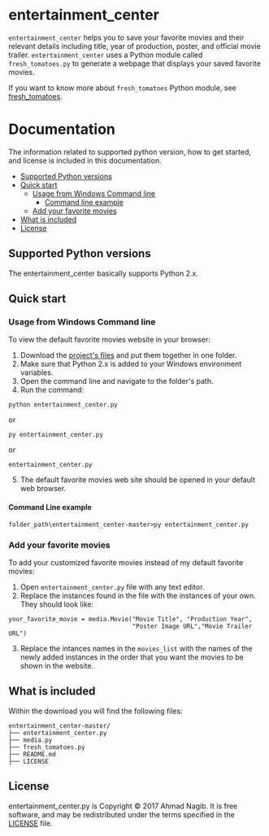 # entertainment_center

`entertainment_center` helps you to save your favorite movies and their relevant details including title, year of production, poster, and official movie trailer. `entertainment_center` uses a Python module called `fresh_tomatoes.py` to generate a webpage that displays your saved favorite movies.

If you want to know more about `fresh_tomatoes` Python module, see [fresh_tomatoes](https://github.com/adarsh0806/ud036_StarterCode/blob/master/fresh_tomatoes.py).

# Documentation

The information related to supported python version, how to get started, and license is included in this documentation.

- [Supported Python versions](#supported-python-versions)
- [Quick start](#quick-start)
  - [Usage from Windows Command line](#usage-from-windows-command-line)
     - [Command line example](#command-line-example)
  - [Add your favorite movies](#add-your-favorite-movies)
- [What is included](#what-is-included)
- [License](#license)


## Supported Python versions

The entertainment_center basically supports Python 2.x.

## Quick start

### Usage from Windows Command line

To view the default favorite movies website in your browser:

1. Download the [project's files](https://github.com/ahmadnagib/entertainment_center) and put them together in one folder. 
2. Make sure that Python 2.x is added to your Windows environment variables.
3. Open the command line and navigate to the folder's path.
4. Run the command:
```
python entertainment_center.py
```
or
```
py entertainment_center.py
```
or
```
entertainment_center.py
```
5. The default favorite movies web site should be opened in your default web browser.

#### Command Line example

```
folder_path\entertainment_center-master>py entertainment_center.py
```

### Add your favorite movies

To add your customized favorite movies instead of my default favorite movies:
1. Open `entertainment_center.py` file with any text editor.
2. Replace the instances found in the file with the instances of your own. They should look like:
```
your_favorite_movie = media.Movie("Movie Title", "Production Year",
                                  "Poster Image URL","Movie Trailer URL")
```
3. Replace the intances names in the `movies_list` with the names of the newly added instances in the order that you want the movies to be shown in the website.

## What is included

Within the download you will find the following files:

```
entertainment_center-master/
├── entertainment_center.py
├── media.py
├── fresh_tomatoes.py
├── README.md
├── LICENSE
```

## License

entertainment_center.py is Copyright © 2017 Ahmad Nagib. It is free software, and may be redistributed under the terms specified in the [LICENSE](/LICENSE) file.
